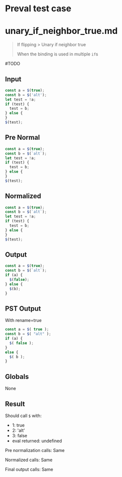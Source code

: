 # Preval test case

# unary_if_neighbor_true.md

> If flipping > Unary if neighbor true
>
> When the binding is used in multiple `if`s

#TODO

## Input

`````js filename=intro
const a = $(true);
const b = $('alt');
let test = !a;
if (test) {
  test = b;
} else {
}
$(test);
`````

## Pre Normal


`````js filename=intro
const a = $(true);
const b = $(`alt`);
let test = !a;
if (test) {
  test = b;
} else {
}
$(test);
`````

## Normalized


`````js filename=intro
const a = $(true);
const b = $(`alt`);
let test = !a;
if (test) {
  test = b;
} else {
}
$(test);
`````

## Output


`````js filename=intro
const a = $(true);
const b = $(`alt`);
if (a) {
  $(false);
} else {
  $(b);
}
`````

## PST Output

With rename=true

`````js filename=intro
const a = $( true );
const b = $( "alt" );
if (a) {
  $( false );
}
else {
  $( b );
}
`````

## Globals

None

## Result

Should call `$` with:
 - 1: true
 - 2: 'alt'
 - 3: false
 - eval returned: undefined

Pre normalization calls: Same

Normalized calls: Same

Final output calls: Same
